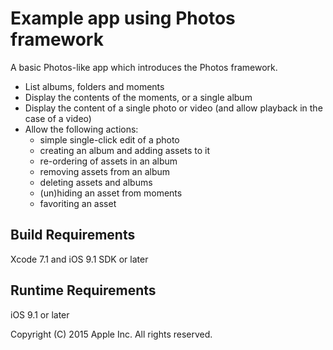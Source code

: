 # Example app using Photos framework

A basic Photos-like app which introduces the Photos framework. 
- List albums, folders and moments
- Display the contents of the moments, or a single album
- Display the content of a single photo or video (and allow playback in the case of a video)
- Allow the following actions:
    * simple single-click edit of a photo
    * creating an album and adding assets to it
    * re-ordering of assets in an album
    * removing assets from an album
    * deleting assets and albums
    * (un)hiding an asset from moments
    * favoriting an asset

## Build Requirements

Xcode 7.1 and iOS 9.1 SDK or later

## Runtime Requirements

iOS 9.1 or later

Copyright (C) 2015 Apple Inc. All rights reserved.